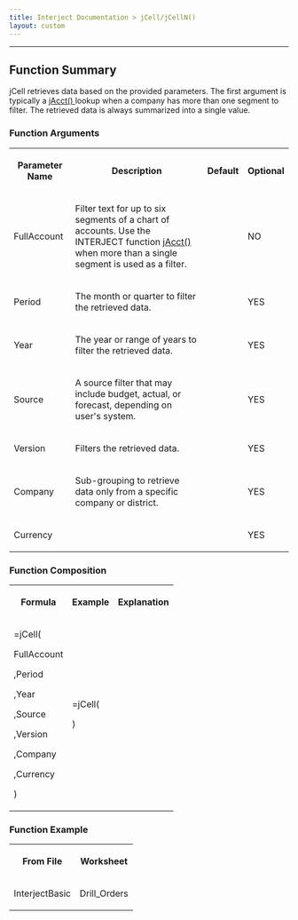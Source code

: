 ```yaml
---
title: Interject Documentation > jCell/jCellN()
layout: custom
---
```

* * *

##  Function Summary

jCell retrieves data based on the provided parameters. The first argument is
typically a [ jAcct() ](/wIndex/61702534.html) lookup when a company has more
than one segment to filter. The retrieved data is always summarized into a
single value.

###  Function Arguments  
  
<table>  
<tr>  
<th>

Parameter Name

</th>  
<th>

Description

</th>  
<th>

Default

</th>  
<th>

Optional

</th> </tr>  
<tr>  
<td>

FullAccount

</td>  
<td>

Filter text for up to six segments of a chart of accounts. Use the INTERJECT
function [ jAcct() ](/wIndex/61702534.html) when more than a single segment is
used as a filter.

</td>  
<td>

</td>  
<td>

NO

</td> </tr>  
<tr>  
<td>

Period  
</td>  
<td>

The month or quarter to filter the retrieved data.  
</td>  
<td>

</td>  
<td>

YES

</td> </tr>  
<tr>  
<td>

Year

</td>  
<td>

The year or range of years to  filter the retrieved  data.

</td>  
<td>

</td>  
<td>

YES

</td> </tr>  
<tr>  
<td>

Source

</td>  
<td>

A source filter that may include budget, actual, or forecast, depending on
user's system.

</td>  
<td>

</td>  
<td>

YES

</td> </tr>  
<tr>  
<td>

Version

</td>  
<td>

Filters the retrieved data.

</td>  
<td>

</td>  
<td>

YES

</td> </tr>  
<tr>  
<td>

Company

</td>  
<td>

Sub-grouping to retrieve data only from a specific company or district.

</td>  
<td>

</td>  
<td>

YES

</td> </tr>  
<tr>  
<td>

Currency

</td>  
<td>

</td>  
<td>

</td>  
<td>

YES

</td> </tr> </table>

###  Function Composition  
  
<table>  
<tr>  
<th>

Formula

</th>  
<th>

Example

</th>  
<th>

Explanation

</th> </tr>  
<tr>  
<td>

=jCell(

FullAccount

,Period

,Year

,Source

,Version

,Company

,Currency

)

</td>  
<td>

=jCell(

)

</td>  
<td>

</td> </tr> </table>

###  Function Example  
  
<table>  
<tr>  
<th>

From File

</th>  
<th>

Worksheet

</th> </tr>  
<tr>  
<td>

InterjectBasic

</td>  
<td>

Drill_Orders

</td> </tr> </table>


